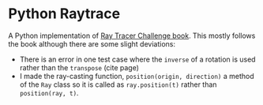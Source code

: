 # Python Raytrace
A Python implementation of [Ray Tracer Challenge book](https://pragprog.com/book/jbtracer/the-ray-tracer-challenge). This mostly follows the book although there are some slight deviations:

* There is an error in one test case where the `inverse` of a rotation is used rather than the `transpose` (cite page)
* I made the ray-casting function, `position(origin, direction)` a method of the `Ray` class so it is called as `ray.position(t)` rather than `position(ray, t)`.

